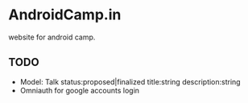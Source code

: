 AndroidCamp.in
==============

website for android camp.

TODO
-----

* Model: Talk status:proposed|finalized title:string description:string
* Omniauth for google accounts login
